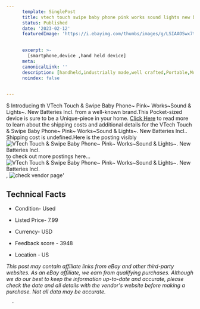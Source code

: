 ```yaml
---
      template: SinglePost
      title: vtech touch swipe baby phone pink works sound lights new batteries incl 
      status: Published
      date: '2023-02-12'
      featuredImage: 'https://i.ebayimg.com/thumbs/images/g/LSIAAOSwx7tgtT2k/s-l225.jpg'
       

      excerpt: >-
        [smartphone,device ,hand held device]
      meta:
      canonicalLink: ''
      description: [handheld,industrially made,well crafted,Portable,Mobile,Compact,Convenient,Lightweight,Maneuverable,Man-portable,Miniature,Carriable,Hand-held,Light,Holdable,Transportable,Mobile device,Pocket-sized,On-the-go,Wireless,Cordless,Compact size,Convenient size, smartphone,device ,hand held device]
      noindex: false
      

---
```

$
      Introducing th VTech Touch & Swipe Baby Phone~ Pink~ Works~Sound & Lights~. New Batteries Incl. from a well-known brand.This Pocket-sized device  is sure to be a Unique-piece in your home. [Click Here](https://www.ebay.com/itm/265180489586?hash=item3dbdfd2772%3Ag%3ALSIAAOSwx7tgtT2k&mkevt=1&mkcid=1&mkrid=711-53200-19255-0&campid=%253CePNCampaignId%253E&customid=%253CreferenceId%253E&toolid=10049) to read more to learn about the shipping costs and additional details for the VTech Touch & Swipe Baby Phone~ Pink~ Works~Sound & Lights~. New Batteries Incl.. Shipping cost is undefined.Here is the posting visibly ![VTech Touch & Swipe Baby Phone~ Pink~ Works~Sound & Lights~. New Batteries Incl.](https://i.ebayimg.com/thumbs/images/g/LSIAAOSwx7tgtT2k/s-l225.jpg) to check out more postings here... ![VTech Touch & Swipe Baby Phone~ Pink~ Works~Sound & Lights~. New Batteries Incl.](https://i.ebayimg.com/images/g/LSIAAOSwx7tgtT2k/s-l1600.jpg), ![check vendor page](https://origin-galleryplus.ebayimg.com/ws/web/265180489586_2_0_1/225x225.jpg,https://origin-galleryplus.ebayimg.com/ws/web/265180489586_3_0_1/225x225.jpg,https://origin-galleryplus.ebayimg.com/ws/web/265180489586_4_0_1/225x225.jpg,https://origin-galleryplus.ebayimg.com/ws/web/265180489586_5_0_1/225x225.jpg,https://origin-galleryplus.ebayimg.com/ws/web/265180489586_6_0_1/225x225.jpg,https://origin-galleryplus.ebayimg.com/ws/web/265180489586_7_0_1/225x225.jpg)'

      

 ## Technical Facts 



     
      

 - Condition- Used 


      

 - Listed Price- 7.99 


      

 - Currency- USD 


      

 - Feedback score - 3948 


      

 - Location - US 


      
      

 *_This post may contain affiliate links from eBay and other third-party websites. As an eBay affiliate, we earn from qualifying purchases. Although we do our best to keep the information up-to-date and accurate, please check the date and all details with the vendor's website before making a purchase. Not all data may be accurate._*




      -
